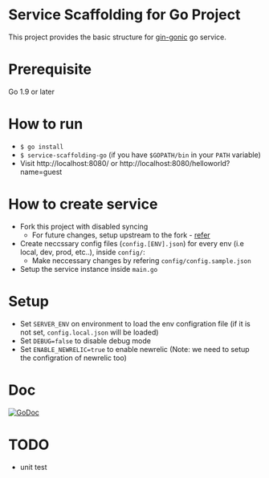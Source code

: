 # Service Scaffolding for Go Project
This project provides the basic structure for [gin-gonic](https://github.com/gin-gonic/gin) go service.

# Prerequisite
Go 1.9 or later

# How to run
- `$ go install`
- `$ service-scaffolding-go` (if you have `$GOPATH/bin` in your `PATH` variable)
- Visit http://localhost:8080/ or http://localhost:8080/helloworld?name=guest

# How to create service
- Fork this project with disabled syncing
  - For future changes, setup upstream to the fork - [refer](https://help.github.com/articles/syncing-a-fork/)
- Create neccssary config files (`config.[ENV].json`) for every env (i.e local, dev, prod, etc..), inside `config/`:
  - Make neccessary changes by refering `config/config.sample.json`
- Setup the service instance inside `main.go`

# Setup
- Set `SERVER_ENV` on environment to load the env configration file (if it is not set, `config.local.json` will be loaded)
- Set `DEBUG=false` to disable debug mode
- Set `ENABLE_NEWRELIC=true` to enable newrelic (Note: we need to setup the configration of newrelic too)

# Doc
[![GoDoc](https://godoc.org/github.com/matibek/service-scaffolding-go/core?status.svg)](https://godoc.org/github.com/matibek/service-scaffolding-go/core)

# TODO
- unit test